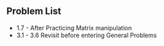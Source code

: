 ## Problem List
* 1.7 - After Practicing Matrix manipulation
* 3.1 - 3.6 Revisit before entering General Problems
